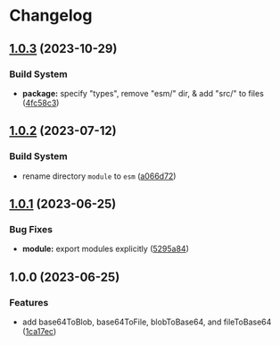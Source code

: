 # Changelog

## [1.0.3](https://github.com/encrypit/file64/compare/v1.0.2...v1.0.3) (2023-10-29)


### Build System

* **package:** specify "types", remove "esm/" dir, & add "src/" to files ([4fc58c3](https://github.com/encrypit/file64/commit/4fc58c340727da4edb123d1cadbb3f0df093ed26))

## [1.0.2](https://github.com/encrypit/file64/compare/v1.0.1...v1.0.2) (2023-07-12)


### Build System

* rename directory `module` to `esm` ([a066d72](https://github.com/encrypit/file64/commit/a066d721d106168bbd6bce386aaeee104278ab17))

## [1.0.1](https://github.com/encrypit/file64/compare/v1.0.0...v1.0.1) (2023-06-25)


### Bug Fixes

* **module:** export modules explicitly ([5295a84](https://github.com/encrypit/file64/commit/5295a8490f677e39f07926ce8bc75758240f66df))

## 1.0.0 (2023-06-25)


### Features

* add base64ToBlob, base64ToFile, blobToBase64, and fileToBase64 ([1ca17ec](https://github.com/encrypit/file64/commit/1ca17ec3d43a2c1d316eabb44127c14e3b14f89f))
